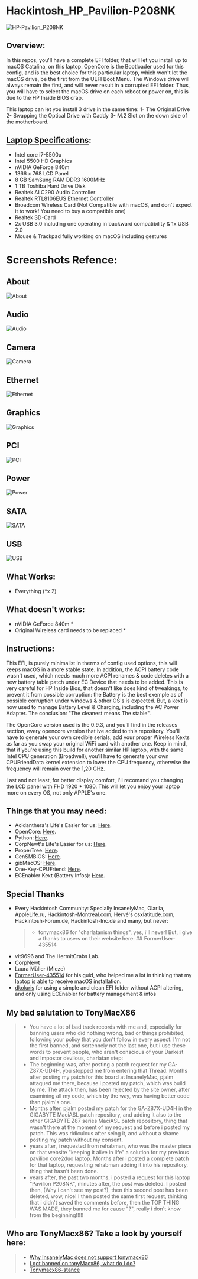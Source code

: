 # Hackintosh_HP_Pavilion-P208NK

![HP-Pavilion_P208NK](https://github.com/ammoune78/Hackintosh_HP_Pavilion-P208NK/assets/6939542/133e37a6-b11b-4146-9b4d-8e3f08e09b39)


## Overview:

In this repos, you'll have a complete EFI folder, that will let you install up to macOS Catalina, on this laptop.
OpenCore is the Bootloader used for this config, and is the best choice for this particular laptop, which won't let the macOS drive, be the first from the UEFI Boot Menu. The Windows drive will always remain the first, and will never result in a corrupted EFI folder. Thus, you will have to select the macOS drive on each reboot or power on, this is due to the HP Inside BIOS crap.

This laptop can let you install 3 drive in the same time:
1- The Original Drive
2- Swapping the Optical Drive with Caddy
3- M.2 Slot on the down side of the motherboard.

## [Laptop Specifications](https://support.hp.com/ca-fr/document/c04536807):
- Intel core i7-5500u
- Intel 5500 HD Graphics
- nVIDIA GeForce 840m
- 1366 x 768 LCD Panel
- 8 GB SamSung RAM DDR3 1600MHz
- 1 TB Toshiba Hard Drive Disk
- Realtek ALC290 Audio Controller
- Realtek RTL8106EUS Ethernet Controller
- Broadcom Wireless Card (Not Compatible with macOS, and don't expect it to work! You need to buy a compatible one)
- Realtek SD-Card
- 2x USB 3.0 including one operating in backward compatibility & 1x USB 2.0
- Mouse & Trackpad fully working on macOS including gestures

# Screenshots Refence:

## About

![About](https://github.com/ammoune78/Hackintosh_HP_Pavilion-P208NK/assets/6939542/93e863e6-222f-4b5b-a009-eb481b523a6e)

## Audio

![Audio](https://github.com/ammoune78/Hackintosh_HP_Pavilion-P208NK/assets/6939542/e41081ab-f2d6-489c-a2b5-121d8e1807dd)

## Camera

![Camera](https://github.com/ammoune78/Hackintosh_HP_Pavilion-P208NK/assets/6939542/330b532c-d78c-4372-b778-cabd7d2ea6fc)

## Ethernet

![Ethernet](https://github.com/ammoune78/Hackintosh_HP_Pavilion-P208NK/assets/6939542/c70d1e00-916a-41c7-8942-b047df4b4a49)

## Graphics

![Graphics](https://github.com/ammoune78/Hackintosh_HP_Pavilion-P208NK/assets/6939542/739b761d-394f-442f-a05a-f5213a86a819)

## PCI

![PCI](https://github.com/ammoune78/Hackintosh_HP_Pavilion-P208NK/assets/6939542/3c5af9ac-2e75-4d2d-9ef1-e49e4f938c58)

## Power

![Power](https://github.com/ammoune78/Hackintosh_HP_Pavilion-P208NK/assets/6939542/efc745f9-d2eb-48e7-b7ef-8ce9274e2216)

## SATA

![SATA](https://github.com/ammoune78/Hackintosh_HP_Pavilion-P208NK/assets/6939542/979cec03-7825-4065-9e6d-4872abaec20a)

## USB

![USB](https://github.com/ammoune78/Hackintosh_HP_Pavilion-P208NK/assets/6939542/fdb3e3af-2ac4-4d82-a35a-fccd7f17eee2)



## What Works:
- Everything (*x 2)


## What doesn't works:
- nVIDIA GeForce 840m *
- Original Wireless card needs to be replaced *


## Instructions:
This EFI, is purely minimalist in therms of config used options, this will keeps macOS in a more stable state. In addition, the ACPI battery code wasn't used, which needs much more ACPI renames & code deletes with a new battery table patch under EC Device that needs to be added. This is very careful for HP Inside Bios, that doesn't like does kind of tweakings, to prevent it from possible corruption: the Battery is the best exemple as of possible corruption under windows & other OS's is expected. But, a kext is now used to manage Battery Level & Charging, including the AC Power Adapter. The conclusion: "The cleanest means The stable".

The OpenCore version used is the 0.9.3, and you'll find in the releases section, every opencore version that ive added to this repository. You'll have to generate your own credible serials, add your proper Wireless Kexts as far as you swap your original WiFi card with another one.
Keep in mind, that if you're using this build for another similar HP laptop, with the same Intel CPU generation (Broadwell), you'll have to generate your own CPUFriendData kernel extension to lower the CPU frequency, otherwise the frequency will remain over the 1,20 GHz.

Last and not least, for better display comfort, i'll recomand you changing the LCD panel with FHD 1920 * 1080. This will let you enjoy your laptop more on every OS, not only APPLE's one.


## Things that you may need:
- Acidanthera's Life's Easier for us: [Here](https://github.com/acidanthera).
- OpenCore: [Here](https://github.com/acidanthera/OpenCorePkg).
- Python: [Here](https://www.python.org/downloads/).
- CorpNewt's Life's Easier for us: [Here](https://github.com/corpnewt).
- ProperTree: [Here](https://github.com/corpnewt/ProperTree).
- GenSMBIOS: [Here](https://github.com/corpnewt/GenSMBIOS).
- gibMacOS: [Here](https://github.com/corpnewt/gibMacOS).
- One-Key-CPUFriend: [Here](https://github.com/stevezhengshiqi/one-key-cpufriend).
- ECEnabler Kext (Battery Infos): [Here](https://github.com/1Revenger1/ECEnabler).


## Special Thanks
- Every Hackintosh Community: Specially InsanelyMac, Olarila, AppleLife.ru, Hackintosh-Montreal.com, Hervé's osxlatitude.com, Hackintosh-Forum.de, Hackintosh-Inc.de and many, but never:
  > - tonymacx86 for "charlatanism things", yes, i'll never! But, i give a thanks to users on their website here: ## FormerUser-435514 
- vit9696 and The HermitCrabs Lab.
- CorpNewt
- Laura Müller (Mieze)
- [FormerUser-435514]([url](https://www.tonymacx86.com/threads/guide-hp-pavilion-15-ab216tx-catalina-using-opencore.285539/)) for his guid, who helped me a lot in thinking that my laptop is able to receive macOS installation.
- [dkoluris]([url](https://github.com/dkoluris/HP-PROBOOK-470-G2-OpenCore)) for using a simple and clean EFI folder without ACPI altering, and only using ECEnabler for battery management & infos


## My bad salutation to TonyMacX86
> - You have a lot of bad track records with me and, especially for banning users who did nothing wrong, bad or things prohibited, following your policy that you don't follow in every aspect. I'm not the first banned, and sertennely not the last one, but i use these words to prevent people, who aren't conscious of your Darkest and Impostor devilous, charlatan step:
> - The beginning was, after posting a patch request for my GA-Z87X-UD4H, you stopped me from entering that Thread. Months after posting my patch for this board at InsanelyMac, pjalm attaqued me there, because i posted my patch, which was build by me. The attack then, has been rejected by the site owner, after examining all my code, which by the way, was having better code than pjalm's one.
> - Months after, pjalm posted my patch for the GA-Z87X-UD4H in the GIGABYTE MaciASL patch repository, and adding it also to the other GIGABYTE Z87 series MaciASL patch repository, thing that wasn't there at the moment of my request and before i posted my patch. This was ridiculous after seing it, and without a shame posting my patch without my consent.
> - years after, i requested from rehabman, who was the master piece on that website "keeping it alive in life" a solution for my previous pavilion core2duo laptop. Months after i posted a complete patch for that laptop, requesting rehabman adding it into his repository, thing that hasn't been done.
> - years after, the past two months, i posted a request for this laptop "Pavilion P208NK", minutes after, the post was deleted. I posted then, (Why i can't see my post?), then this second post has been deleted, wow, nice! I then posted the same first request, thinking that i didn't saved the comments before, then the TOP THING WAS MADE, they banned me for cause "?", really i don't know from the beginning!!!!!


## Who are TonyMacx86? Take a look by yourself here:
> - [Why InsanelyMac does not support tonymacx86](https://www.insanelymac.com/forum/topic/279450-why-insanelymac-does-not-support-tonymacx86/)
> - [I got banned on tonyMacx86, what do I do?](https://www.insanelymac.com/forum/topic/316980-i-got-banned-on-tonymacx86-what-do-i-do/)
> - [Tonymacx86-stance](https://github.com/khronokernel/Tonymacx86-stance)
